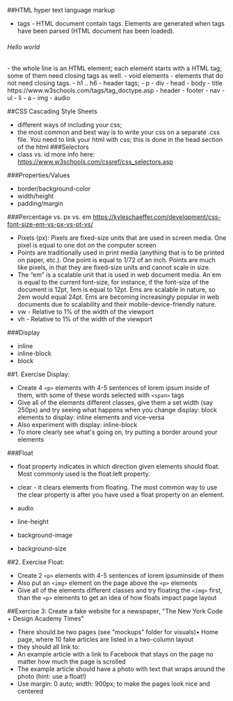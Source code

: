 ##HTML
hyper text language markup

- tags - HTML document contain tags. Elements are generated when tags have been parsed (HTML document has been loaded). 
<h6>Hello world</h6> - 
the whole line is an HTML element; each element starts with a HTML tag; some of them need closing tags as well.
- void elements - elements that do not need closing tags.
- h1 .. h6 - header tags;
-  p  
-  div
-  head  
-  body  
-  title
https://www.w3schools.com/tags/tag_doctype.asp  
- header  
- footer  
- nav
- ul
- li  
-  a  
-  img  
- audio  

##CSS
Cascading Style Sheets
- different ways of including your css;
- the most common and best way is to write your css on a separate .css file. You need to link your html with css; this is done in the head section of the html
###Selectors
- class vs. id 
more info here:
https://www.w3schools.com/cssref/css_selectors.asp   

###Properties/Values
- border/background-color
- width/height
- padding/margin

###Percentage vs. px vs. em 
https://kyleschaeffer.com/development/css-font-size-em-vs-px-vs-pt-vs/   
 
- Pixels (px): Pixels are fixed-size units that are used in screen media. One pixel is equal to one dot on the computer screen  
- Points are traditionally used in print media (anything that is to be printed on paper, etc.). One point is equal to 1/72 of an inch. Points are much like pixels, in that they are fixed-size units and cannot scale in size.  
- The “em” is a scalable unit that is used in web document media. An em is equal to the current font-size, for instance, if the font-size of the document is 12pt, 1em is equal to 12pt. Ems are scalable in nature, so 2em would equal 24pt. Ems are becoming increasingly popular in web documents due to scalability and their mobile-device-friendly nature.
- vw - 	Relative to 1% of the width of the viewport  
- vh - Relative to 1% of the width of the viewport

###Display
- inline
- inline-block  
- block  
  
##1. Exercise Display:
- Create 4 `<p>` elements with 4-5 sentences of lorem ipsum inside of them, with some of these words selected with `<span>` tags  
- Give all of the elements different classes, give them a set width (say 250px) and try seeing what happens when you change display: block elements to display: inline elements and vice-versa  
- Also experiment with display: inline-block  
- To more clearly see what's going on, try putting a border around your elements

###Float
- float property indicates in which direction given elements should float. Most commonly used is the float:left property.
- clear - it clears elements from floating. The most common way to use the clear property is after you have used a float property on an element.  

- audio  
- line-height  
- background-image  
- background-size  

##2. Exercise Float:
- Create 2 `<p>` elements with 4-5 sentences of lorem ipsuminside of them
-   Also put an `<img>` element on the page above the `<p>` elements
-   Give all of the elements different classes and try floating the `<img>` first, than the `<p>` elements to get an idea of how floats impact page layout



##Exercise 3: 
Create a fake website for a newspaper, "The New York Code + Design Academy Times"
-  There should be two pages (see "mockups" folder for visuals)•   Home page, where 10 fake articles are listed in a two-column layout  
- they should all link to:  
-  An example article with a link to Facebook that stays on the page no matter how much the page is scrolled  
-   The example article should have a photo with text that wraps around the photo (hint: use a float!)  
-   Use margin: 0 auto; width: 900px; to make the pages look nice and centered

  


